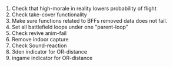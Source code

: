 1) Check that high-morale in reality lowers probability of flight
2) Check take-cover functionality
3) Make sure functions related to BFFs removed data does not fail.
4) Set all battlefield loops under one "parent-loop"
5) Check revive anim-fail
6) Remove indoor capture
7) Check Sound-reaction
8) 3den indicator for OR-distance
9) ingame indicator for OR-distance